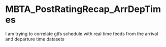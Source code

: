 # MBTA_PostRatingRecap_ArrDepTimes
I am trying to correlate gtfs schedule with real time feeds from the arrival and departure time datasets
